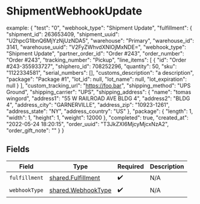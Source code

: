 # ShipmentWebhookUpdate

example: {
    "test": "0",
    "webhook_type": "Shipment Update",
    "fulfillment": {
        "shipment_id": 263653409,
        "shipment_uuid": "U2hpcG1lbnQ6MjYzNjUzNDA5",
        "warehouse": "Primary",
        "warehouse_id": 3141,
        "warehouse_uuid": "V2FyZWhvdXNlOjMxNDE=",
        "webhook_type": "Shipment Update",
        "partner_order_id": "Order #243",
        "order_number": "Order #243",
        "tracking_number": "Pickup",
        "line_items": [
            {
                "id": "Order #243-355933727",
                "shiphero_id": 708252296,
                "quantity": 50,
                "sku": "1122334581",
                "serial_numbers": [],
                "customs_description": "a description",
                "package": "Package #1",
                "lot_id": null,
                "lot_name": null,
                "lot_expiration": null
            }
        ],
        "custom_tracking_url": "https://foo.bar",
        "shipping_method": "UPS Ground",
        "shipping_carrier": "UPS",
        "shipping_address": {
          "name": "tomas wingord",
          "address1": "55 W RAILROAD AVE BLDG 4",
          "address2": "BLDG 4",
          "address_city": "GARNERVILLE",
          "address_zip": "10923-1261",
          "address_state": "NY",
          "address_country": "US"
        },
        "package": {
            "length": 1,
            "width": 1,
            "height": 1,
            "weight": 12000
        },
        "completed": true,
        "created_at": "2022-05-24 18:20:15",
        "order_uuid": "T3JkZXI6MjcyMjcxNzA2",
        "order_gift_note": ""
    }
}


## Fields

| Field                                                    | Type                                                     | Required                                                 | Description                                              |
| -------------------------------------------------------- | -------------------------------------------------------- | -------------------------------------------------------- | -------------------------------------------------------- |
| `fulfillment`                                            | [shared.Fulfillment](../../models/shared/fulfillment.md) | :heavy_check_mark:                                       | N/A                                                      |
| `webhookType`                                            | [shared.WebhookType](../../models/shared/webhooktype.md) | :heavy_check_mark:                                       | N/A                                                      |